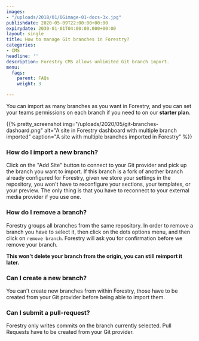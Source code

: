 ```yaml
---
images:
- "/uploads/2018/01/OGimage-01-docs-3x.jpg"
publishdate: 2020-05-09T22:00:00+00:00
expirydate: 2030-01-01T04:00:00.000+00:00
layout: single
title: How to manage Git branches in Forestry?
categories:
- CMS
headline: ''
description: Forestry CMS allows unlimited Git branch import.
menu:
  faqs:
    parent: FAQs
    weight: 3

---
```

You can import as many branches as you want in Forestry, and you can set your teams permissions on each branch if you need to on our **starter plan**.

{{% pretty_screenshot img="/uploads/2020/05/git-branches-dashoard.png" alt="A site in Forestry dashboard with multiple branch imported" caption="A site with multiple branches imported in Forestry" %}}

### How do I import a new branch?

Click on the "Add Site" button to connect to your Git provider and pick up the branch you want to import. If this branch is a fork of another branch already configured for Forestry, given we store your settings in the repository, you won't have to reconfigure your sections, your templates, or your preview. The only thing is that you have to reconnect to your external media provider if you use one.

### How do I remove a branch?

Forestry groups all branches from the same repository. In order to remove a branch you have to select it, then click on the dots options menu, and then click on `remove branch`. Forestry will ask you for confirmation before we remove your branch.

**This won't delete your branch from the origin, you can still reimport it later.**

### Can I create a new branch?

You can't create new branches from within Forestry, those have to be created from your Git provider before being able to import them.

### Can I submit a pull-request?

Forestry only writes commits on the branch currently selected.
Pull Requests have to be created from your Git provider.
